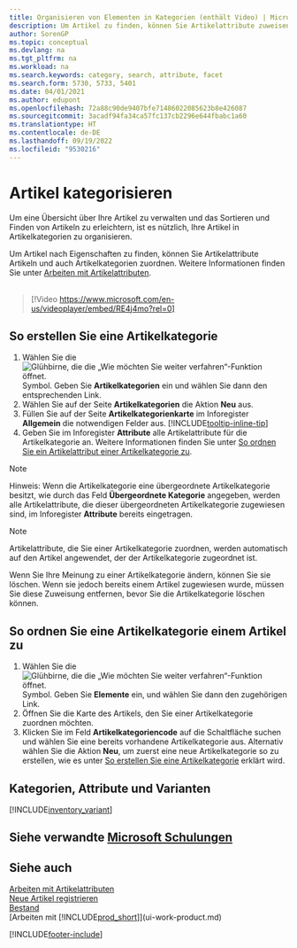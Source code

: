 ```yaml
---
title: Organisieren von Elementen in Kategorien (enthält Video) | Microsoft Dokumente
description: Um Artikel zu finden, können Sie Artikelattribute zuweisen und Artikel nach den definierten Kategorien organisieren.
author: SorenGP
ms.topic: conceptual
ms.devlang: na
ms.tgt_pltfrm: na
ms.workload: na
ms.search.keywords: category, search, attribute, facet
ms.search.form: 5730, 5733, 5401
ms.date: 04/01/2021
ms.author: edupont
ms.openlocfilehash: 72a88c90de9407bfe71486022085623b8e426087
ms.sourcegitcommit: 3acadf94fa34ca57fc137cb2296e644fbabc1a60
ms.translationtype: HT
ms.contentlocale: de-DE
ms.lasthandoff: 09/19/2022
ms.locfileid: "9530216"
---
```

# <a name="categorize-items"></a>Artikel kategorisieren

Um eine Übersicht über Ihre Artikel zu verwalten und das Sortieren und Finden von Artikeln zu erleichtern, ist es nützlich, Ihre Artikel in Artikelkategorien zu organisieren.

Um Artikel nach Eigenschaften zu finden, können Sie Artikelattribute Artikeln und auch Artikelkategorien zuordnen. Weitere Informationen finden Sie unter [Arbeiten mit Artikelattributen](inventory-how-work-item-attributes.md).
<br><br>  

> [!Video https://www.microsoft.com/en-us/videoplayer/embed/RE4j4mo?rel=0]

## <a name="to-create-an-item-category"></a>So erstellen Sie eine Artikelkategorie
1. Wählen Sie die ![Glühbirne, die die „Wie möchten Sie weiter verfahren“-Funktion öffnet.](media/ui-search/search_small.png "Sagen Sie mir, was Sie tun möchten") Symbol. Geben Sie **Artikelkategorien** ein und wählen Sie dann den entsprechenden Link.
2. Wählen Sie auf der Seite **Artikelkategorien** die Aktion **Neu** aus.
3. Füllen Sie auf der Seite **Artikelkategorienkarte** im Inforegister **Allgemein** die notwendigen Felder aus. [!INCLUDE[tooltip-inline-tip](includes/tooltip-inline-tip_md.md)]
4. Geben Sie im Inforegister **Attribute** alle Artikelattribute für die Artikelkategorie an. Weitere Informationen finden Sie unter [So ordnen Sie ein Artikelattribut einer Artikelkategorie zu](inventory-how-work-item-attributes.md#to-assign-item-attributes-to-item-categories).

> [!NOTE]  
> Hinweis: Wenn die Artikelkategorie eine übergeordnete Artikelkategorie besitzt, wie durch das Feld **Übergeordnete Kategorie** angegeben, werden alle Artikelattribute, die dieser übergeordneten Artikelkategorie zugewiesen sind, im Inforegister **Attribute** bereits eingetragen.

> [!NOTE]  
> Artikelattribute, die Sie einer Artikelkategorie zuordnen, werden automatisch auf den Artikel angewendet, der der Artikelkategorie zugeordnet ist.

Wenn Sie Ihre Meinung zu einer Artikelkategorie ändern, können Sie sie löschen. Wenn sie jedoch bereits einem Artikel zugewiesen wurde, müssen Sie diese Zuweisung entfernen, bevor Sie die Artikelkategorie löschen können.

## <a name="to-assign-an-item-category-to-an-item"></a>So ordnen Sie eine Artikelkategorie einem Artikel zu

1. Wählen Sie die ![Glühbirne, die die „Wie möchten Sie weiter verfahren“-Funktion öffnet.](media/ui-search/search_small.png "Sagen Sie mir, was Sie tun möchten") Symbol. Geben Sie **Elemente** ein, und wählen Sie dann den zugehörigen Link.
2. Öffnen Sie die Karte des Artikels, den Sie einer Artikelkategorie zuordnen möchten.
3. Klicken Sie im Feld **Artikelkategoriencode** auf die Schaltfläche suchen und wählen Sie eine bereits vorhandene Artikelkategorie aus. Alternativ wählen Sie die Aktion **Neu**, um zuerst eine neue Artikelkategorie so zu erstellen, wie es unter [So erstellen Sie eine Artikelkategorie](inventory-how-categorize-items.md#to-create-an-item-category) erklärt wird.

## <a name="categories-attributes-and-variants"></a>Kategorien, Attribute und Varianten

[!INCLUDE[inventory_variant](includes/inventory_variant.md)]

## <a name="see-related-microsoft-training"></a>Siehe verwandte [Microsoft Schulungen](/training/modules/trade-master-data-dynamics-365-business-central/)

## <a name="see-also"></a>Siehe auch

[Arbeiten mit Artikelattributen](inventory-how-work-item-attributes.md)  
[Neue Artikel registrieren](inventory-how-register-new-items.md)  
[Bestand](inventory-manage-inventory.md)  
[Arbeiten mit [!INCLUDE[prod_short](includes/prod_short.md)]](ui-work-product.md)


[!INCLUDE[footer-include](includes/footer-banner.md)]
